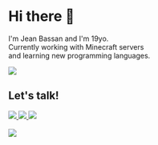 # Hi there 👋

I'm Jean Bassan and I'm 19yo. <br>
Currently working with Minecraft servers <br>
and learning new programming languages.


<div align="left">
    <img src="https://github-readme-stats.vercel.app/api?username=Jean2233&show_icons=true&theme=dark&hide_border=true&include_all_commits=true&count_private=true&hide=contribs,prs" />
</div>

## Let's talk!

<div>
    <a href="https://discord.com/users/334029761107984384" target="_blank">
        <img src="https://img.shields.io/badge/jean.-7289DA?style=for-the-badge&logo=discord&logoColor=white" />
    </a>
    <a href="https://twitter.com/_harmonyguy" target="_blank">
        <img src="https://img.shields.io/badge/_harmonyguy-7289DA?style=for-the-badge&logo=twitter&logoColor=white" />
    </a>
    <a href="mailto:eu@jeanbassan.com.br">
        <img src="https://img.shields.io/badge/-eu@jeanbassan.com.br-%23333?style=for-the-badge&logo=gmail&logoColor=white" />
    </a>
</div>

<a href="https://github.com/Jean2233">
    <br>
    <img src="https://komarev.com/ghpvc/?username=Jean2233" />
</a>

